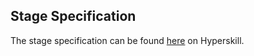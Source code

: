 ## Stage Specification

The stage specification can be found [here](https://hyperskill.org/projects/128/stages/684/implement) on Hyperskill.